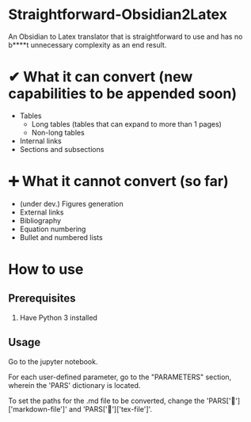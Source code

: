 # Straightforward-Obsidian2Latex
An Obsidian to Latex translator that is straightforward to use and has no b****t unnecessary complexity as an end result.

# ✔ What it can convert (new capabilities to be appended soon)

- Tables
  - Long tables (tables that can expand to more than 1 pages)
  - Non-long tables
- Internal links
- Sections and subsections

# ➕ What it cannot convert (so far)

- (under dev.) Figures generation
- External links
- Bibliography
- Equation numbering
- Bullet and numbered lists

# How to use
## Prerequisites
1. Have Python 3 installed

## Usage
Go to the jupyter notebook. 

For each user-defined parameter, go to the "PARAMETERS" section, wherein the 'PARS' dictionary is located.

To set the paths for the .md file to be converted, change the 'PARS['📂']['markdown-file']' and 'PARS['📂']['tex-file']'.
